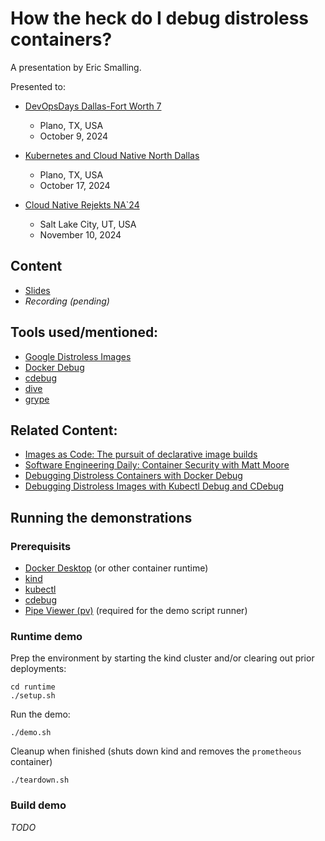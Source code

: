 # How the heck do I debug distroless containers?
A presentation by Eric Smalling.

Presented to:
* [DevOpsDays Dallas-Fort Worth 7](https://devopsdays.org/events/2024-dallas/program/eric-smalling/)
  * Plano, TX, USA
  * October 9, 2024

* [Kubernetes and Cloud Native North Dallas](https://www.meetup.com/kubernetes-and-cloud-native-north-dallas/events/300443775)
  * Plano, TX, USA
  * October 17, 2024

* [Cloud Native Rejekts NA`24](https://cfp.cloud-native.rejekts.io/cloud-native-rejekts-na-salt-lake-city-2024/talk/UZJWHM/)
  * Salt Lake City, UT, USA
  * November 10, 2024
 
## Content
* [Slides](How%20the%20heck%20do%20I%20debug%20distroless%20containers.pdf)
* _Recording (pending)_

## Tools used/mentioned:
* [Google Distroless Images](https://github.com/GoogleContainerTools/distroless)
* [Docker Debug](https://docs.docker.com/reference/cli/docker/debug/)
* [cdebug](https://github.com/iximiuz/cdebug)
* [dive](https://github.com/wagoodman/dive)
* [grype](https://github.com/anchore/grype)


## Related Content:
* [Images as Code: The pursuit of declarative image builds](https://www.chainguard.dev/unchained/images-as-code-the-pursuit-of-declarative-image-builds)
* [Software Engineering Daily: Container Security with Matt Moore](https://softwareengineeringdaily.com/2024/09/26/container-security-with-matt-moore/)
* [Debugging Distroless Containers with Docker Debug](https://youtu.be/ELxIBB2Uy2E?si=Q8tWujeWFa2hLXhq)
* [Debugging Distroless Images with Kubectl Debug and CDebug](https://youtu.be/LQUZGE_w-20?si=7o7D6Q5_IF7KY0TV)


## Running the demonstrations
### Prerequisits
* [Docker Desktop](https://www.docker.com/products/docker-desktop/) (or other container runtime)
* [kind](https://kind.sigs.k8s.io/)
* [kubectl](https://kubernetes.io/docs/tasks/tools/#kubectl)
* [cdebug](https://github.com/iximiuz/cdebug)
* [Pipe Viewer (pv)](https://www.ivarch.com/programs/pv.shtml) (required for the demo script runner)

### Runtime demo
Prep the environment by starting the kind cluster and/or clearing out prior deployments:
``` shell
cd runtime
./setup.sh
```
Run the demo:
``` shell
./demo.sh
```
Cleanup when finished (shuts down kind and removes the `prometheous` container)
```shell
./teardown.sh
```
### Build demo
_TODO_


